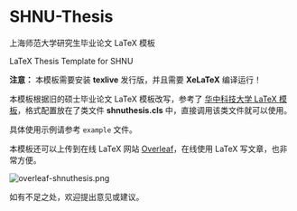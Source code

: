 # SHNU-Thesis

上海师范大学研究生毕业论文 LaTeX 模板

LaTeX Thesis Template for SHNU

**注意：** 本模板需要安装 **texlive** 发行版，并且需要 **XeLaTeX** 编译运行！

本模板根据旧的硕士毕业论文 LaTeX 模板改写，参考了 [华中科技大学 LaTeX 模板](https://github.com/skinaze/HUSTPaperTemp)，格式配置放在了类文件 **shnuthesis.cls** 中，直接调用该类文件就可以使用。

具体使用示例请参考 `example` 文件。

本模板还可以上传到在线 LaTeX 网站 [Overleaf](https://www.overleaf.com)，在线使用 LaTeX 写文章，也非常方便。

![overleaf-shnuthesis.png](https://i.loli.net/2020/11/13/iNhmsqaPVzCHcBR.png)

如有不足之处，欢迎提出意见或建议。

